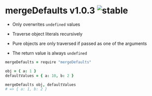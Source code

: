
# mergeDefaults v1.0.3 ![stable](https://img.shields.io/badge/stability-stable-4EBA0F.svg?style=flat)

- Only overwrites `undefined` values

- Traverse object literals recursively

- Pure objects are only traversed if passed as one of the arguments

- The return value is always `undefined`

```coffee
mergeDefaults = require "mergeDefaults"

obj = { a: 1 }
defaultValues = { a: 10, b: 2 }

mergeDefaults obj, defaultValues
# => { a: 1, b: 2 }
```
